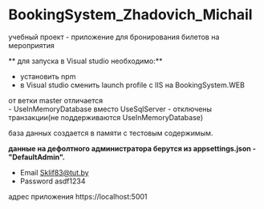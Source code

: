 # BookingSystem_Zhadovich_Michail
учебный проект  -   приложение для бронирования билетов на мероприятия

** для запуска в Visual studio необходимо:**
 * установить npm
 * в Visual studio сменить launch profile  с   IIS на  BookingSystem.WEB


от ветки  master отличается  
     -  UseInMemoryDatabase вместо UseSqlServer
     - отключены транзакции(не поддерживаются UseInMemoryDatabase)

база данных создается в памяти с тестовым содержимым.

**данные на дефолтного администратора берутся из appsettings.json - "DefaultAdmin".**
* Email      Sklif83@tut.by
* Password   asdf1234


адрес приложения
https://localhost:5001 
